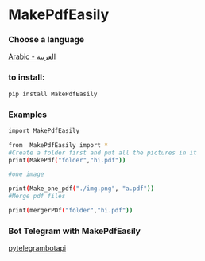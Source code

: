 # MakePdfEasily



### Choose a language
[Arabic - العربية](https://github.com/AliAdnanc7/MakePdfEasily/blob/main/languages/Arabic.md)


### to install:
```bash
pip install MakePdfEasily
```
### Examples

```bash
import MakePdfEasily 

from  MakePdfEasily import *
#Create a folder first and put all the pictures in it
print(MakePdf("folder","hi.pdf"))

#one image

print(Make_one_pdf("./img.png", "a.pdf"))
#Merge pdf files

print(mergerPDf("folder","hi.pdf"))
```

### Bot Telegram with MakePdfEasily

[pytelegrambotapi](https://github.com/Ali-Adnan219/MakePdfEasily/blob/main/Examples/Telegram%20bot/pytelegrambotapi%20with%20MakePdfEasily/main.py)

